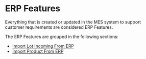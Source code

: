 # ERP Features

Everything that is created or updated in the MES system to support customer requirements are considered ERP Features.

The ERP Features are grouped in the following sections:
* [Import Lot Incoming From ERP](/cmf.custom.help/techspec>erpintegration>erpfeatures>importlotincomingfromerp)
* [Import Product From ERP](/cmf.custom.help/techspec>erpintegration>erpfeatures>importproductfromerp)


